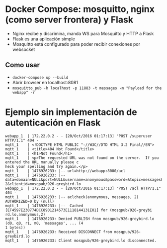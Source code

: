 # Docker Compose: mosquitto, nginx (como server frontera) y Flask

* Nginx recibe y discrimina, manda WS para Mosquitto y HTTP a Flask
* Flask es una aplicación simple
* Mosquitto está configurado para poder recibir conexiones por websocket

## Como usar

- `docker-compose up --build`
- Abrir browser en localhost:8081
- `mosquitto_pub -h localhost -p 11883 -t messages -m "Payload for the webapp" -r`


# Ejemplo sin implementación de autenticación en Flask

```
webapp_1  | 172.22.0.2 - - [20/Oct/2016 01:17:13] "POST /superuser HTTP/1.1" 404 -                     
mqtt_1    | <!DOCTYPE HTML PUBLIC "-//W3C//DTD HTML 3.2 Final//EN">                                    
mqtt_1    | <title>404 Not Found</title>                                                               
mqtt_1    | <h1>Not Found</h1>                                                                         
mqtt_1    | <p>The requested URL was not found on the server.  If you entered the URL manually please c
heck your spelling and try again.</p>                                                                  
mqtt_1    | 1476926233: |-- url=http://webapp:8000/acl                                                 
mqtt_1    | 1476926233: |-- data=domain=NULL&port=NULL&username=anonymous&password=&topic=messages&acc=
2&clientid=mosqpub/926-greybird.lo                                                                     
webapp_1  | 172.22.0.2 - - [20/Oct/2016 01:17:13] "POST /acl HTTP/1.1" 404 -                           
mqtt_1    | 1476926233: |-- aclcheck(anonymous, messages, 2) AUTHORIZED=0 by (null)                    
mqtt_1    | 1476926233: |--  Cached  [EF4597E230774DCC8901214573E1118144131E01] for (mosqpub/926-greybi
rd.lo,anonymous,2)                                                                                     
mqtt_1    | 1476926233: Denied PUBLISH from mosqpub/926-greybird.lo (d0, q0, r1, m0, 'messages', ... (4
1 bytes))                                                                                              
mqtt_1    | 1476926233: Received DISCONNECT from mosqpub/926-greybird.lo                               
mqtt_1    | 1476926233: Client mosqpub/926-greybird.lo disconnected. 
```